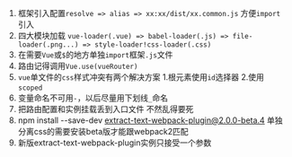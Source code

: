 1.  框架引入配置`resolve => alias => xx:xx/dist/xx.common.js` 方便`import`引入
2.  四大模块加载 `vue-loader(.vue) => babel-loader(.js) => file-loader(.png...) => style-loader!css-loader(.css)`
3.  在需要`Vue`或`$`的地方单独`import`框架`.js`文件
4.  路由记得调用`Vue.use(vueRouter)`
5.  `vue`单文件的`css`样式冲突有两个解决方案 1.根元素使用`id`选择器  2.使用`scoped`
6.  变量命名不可用`-`，以后尽量用下划线`_`命名
7.  把路由配置和实例挂载丢到入口文件 不然乱得要死
8.  npm install --save-dev extract-text-webpack-plugin@2.0.0-beta.4 单独分离css的需要安装beta版才能跟webpack2匹配
9.  新版extract-text-webpack-plugin实例只接受一个参数
